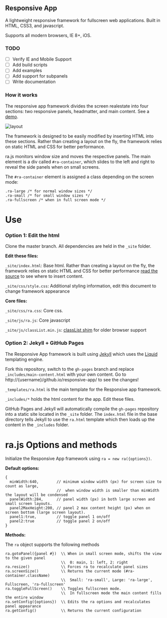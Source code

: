 Responsive App
---
A lightweight responsive framework for fullscreen web applications.
Built in HTML, CSS3, and javascript.

Supports all modern browsers, IE 8+, iOS.

### TODO
 - [ ] Verify IE and Mobile Support
 - [ ] Add build scripts
 - [ ] Add examples
 - [ ] Add support for subpanels
 - [ ] Write documentation

### How it works
The responsive app framework divides the screen realestate into four sections: two responsive panels, headmatter, and main content. See a [demo](http://fgassert.github.io/responsive-app/).

![layout](http://raw.github.com/fgassert/responsive-app/master/fullscreen-app-layout.png)

The framework is designed to be easily modified by inserting HTML into these sections. Rather than creating a layout on the fly, the framework relies on static HTML and CSS for better performance.

ra.js monitors window size and moves the respective panels. The main element is a div called `#ra-container`, which slides to the left and right to reveal the side panels when on small screens.

The `#ra-container` element is assigned a class depending on the screen mode:
```
.ra-large /* for normal window sizes */
.ra-small /* for small window sizes */
.ra-fullscreen /* when in full screen mode */
```

Use
===
### Option 1: Edit the html

Clone the master branch. All dependencies are held in the `_site` folder.

**Edit these files:**

`_site/index.html`: Base html. Rather than creating a layout on the fly, the framework relies on static HTML and CSS for better performance [read the source](https://github.com/fgassert/responsive-app/blob/master/_site/index.html) to see where to insert content.

`_site/css/style.css`: Additional styling information, edit this document to change framework appearance

**Core files:**

`_site/css/ra.css`: Core css.

`_site/js/ra.js`: Core javascript

`_site/js/classList.min.js`: [classList shim](https://github.com/eligrey/classList.js/blob/master/classList.js) for older browser support

### Option 2: Jekyll + GitHub Pages

The Responsive App framework is built using [Jekyll](http://jekyllrb.com) which uses the [Liquid](http://liquidmarkup.org) templating engine. 

Fork this repository, switch to the `gh-pages` branch and replace `_includes/main-content.html` with your own content.
Go to http://{username}/github.io/responsive-app/ to see the changes!

`_templates/ra.html` is the main template for the Responsive app framework.

`_includes/*` holds the html content for the app. Edit these files.

GitHub Pages and Jekyll will automatically compile the `gh-pages` repository into a static site located in the `_site` folder. The `index.html` file in the base directory tells Jekyll to use the `ra.html` template which then loads up the content in the `_includes` folder.

ra.js Options and methods
===

Initialize the Responsive App framework using `ra = new ra({options})`.

**Default options:**
```
{
  minWidth:640,        // minimum window width (px) for screen size to count as large, 
                       //  when window width is smaller than minWidth the layout will be condensed
  panelWidth:284,      // panel width (px) in both large screen and small screen layouts.
  panel2MaxHeight:200, // panel 2 max content height (px) when on screen bottom (large screen layout).
  panel1:true,         // toggle panel 1 on/off
  panel2:true          // toggle panel 2 on/off
}
```

**Methods:**

The `ra` object supports the following methods
```
ra.gotoPanel({panel #})  \\ When in small screen mode, shifts the view to the given panel
                         \\  0: main, 1: left, 2: right
ra.resize()              \\ Forces ra to recalculate panel sizes
ra.screenSize()          \\ Returns the current mode (#ra-container.className)
                         \\  Small: 'ra-small', Large: 'ra-large', Fullscreen, 'ra-fullscreen'
ra.toggleFullScreen()    \\ Toggles fullscreen mode. 
                         \\  In fullscreen mode the main content fills the entire window
ra.setConfig({options})  \\ Edits the ra options and recalculates panel appearance
ra.getConfig()           \\ Returns the current configuration
```




